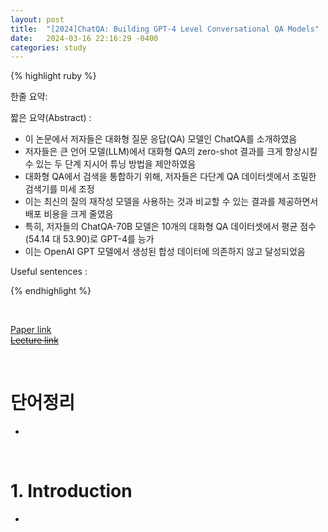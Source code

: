 ```yaml
---
layout: post
title:  "[2024]ChatQA: Building GPT-4 Level Conversational QA Models"  
date:   2024-03-16 22:16:29 -0400
categories: study
---
```


{% highlight ruby %}


한줄 요약:  

짧은 요약(Abstract) :    
* 이 논문에서 저자들은 대화형 질문 응답(QA) 모델인 ChatQA를 소개하였음  
* 저자들은 큰 언어 모델(LLM)에서 대화형 QA의 zero-shot 결과를 크게 향상시킬 수 있는 두 단계 지시어 튜닝 방법을 제안하였음  
* 대화형 QA에서 검색을 통합하기 위해, 저자들은 다단계 QA 데이터셋에서 조밀한 검색기를 미세 조정  
* 이는 최신의 질의 재작성 모델을 사용하는 것과 비교할 수 있는 결과를 제공하면서 배포 비용을 크게 줄였음  
* 특히, 저자들의 ChatQA-70B 모델은 10개의 대화형 QA 데이터셋에서 평균 점수(54.14 대 53.90)로 GPT-4를 능가  
* 이는 OpenAI GPT 모델에서 생성된 합성 데이터에 의존하지 않고 달성되었음  

Useful sentences :  


{% endhighlight %}  

<br/>

[Paper link](https://drive.google.com/drive/folders/15zm7pKvkg67pOnHOEQun1FWYZROrQ6y_?usp=sharing)  
[~~Lecture link~~]()  

<br/>

# 단어정리  
* 
<br/>

# 1. Introduction  
* 